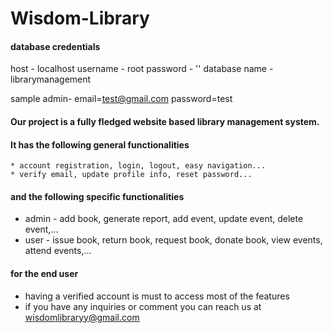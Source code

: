 

# Wisdom-Library

#### database credentials 

host - localhost
username - root 
password - ''
database name - librarymanagement

sample admin- email=test@gmail.com
               password=test

#### Our project is a fully fledged website based library management system.
#### It has the following general functionalities
    * account registration, login, logout, easy navigation...
    * verify email, update profile info, reset password...
    
#### and the following specific functionalities 
  * admin - add book, generate report, add event, update event, delete event,...
  * user - issue book, return book, request book, donate book, view events, attend events,... 
  
#### for the end user
  * having a verified account is must to access most of the features
  * if you have any inquiries or comment you can reach us at wisdomlibraryy@gmail.com
